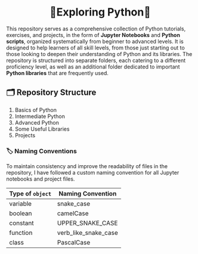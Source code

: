 <h1 align='center'> 🧭Exploring Python🐍 </h1>

This repository serves as a comprehensive collection of Python tutorials, exercises, and projects, in the form of **Jupyter Notebooks** and **Python scripts**, organized systematically from beginner to advanced levels. It is designed to help learners of all skill levels, from those just starting out to those looking to deepen their understanding of Python and its libraries. The repository is structured into separate folders, each catering to a different proficiency level, as well as an additional folder dedicated to important **Python libraries** that are frequently used.


## 🗂️ Repository Structure
1. Basics of Python
2. Intermediate Python
3. Advanced Python
4. Some Useful Libraries
5. Projects


### 🏷️ Naming Conventions

To maintain consistency and improve the readability of files in the repository, I have followed a custom naming convention for all Jupyter notebooks and project files.

|Type of `object`|Naming Convention|
|-|-|
|variable|snake_case|
|boolean|camelCase|
|constant|UPPER_SNAKE_CASE|
|function|verb_like_snake_case|
|class|PascalCase|

